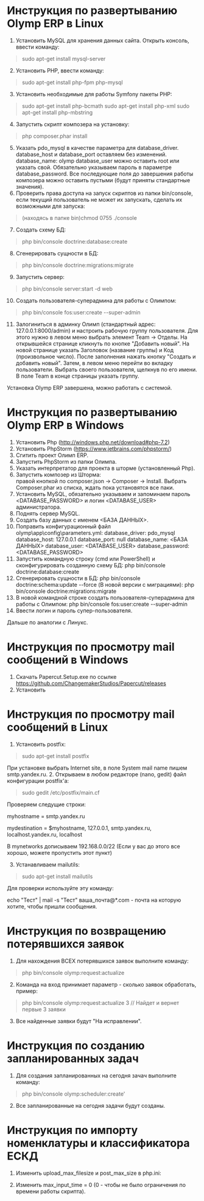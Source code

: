 
Инструкция по развертыванию Olymp ERP в Linux
=============================================

1. Установить MySQL для хранения данных сайта. Открыть консоль, ввести команду:
>sudo apt-get install mysql-server
2. Установить PHP, ввести команду:
>sudo apt-get install php-fpm php-mysql
3. Установить необходимые для работы Symfony пакеты PHP:
>sudo apt-get install php-bcmath
>sudo apt-get install php-xml 
>sudo apt-get install php-mbstring 
4. Запустить скрипт композера на установку:
>php composer.phar install
5. Указать pdo_mysql в качестве параметра для database_driver.
   database_host и database_port оставляем без изменений. 
   database_name: olymp
   database_user можно оставить root или указать свой.
   Обязательно указываем пароль в параметре database_password.
   Все последующие поля до завершения работы композера можно оставить 
   пустыми (будут приняты стандартные значения).
6. Проверить права доступа на запуск скриптов из папки bin/console, 
   если текущий пользователь не может их запускать, сделать их 
   возможными для запуска:
>(находясь в папке bin)chmod 0755 ./console 
7. Создать схему БД:
>php bin/console doctrine:database:create
8. Сгенерировать сущности в БД:
>php bin/console doctrine:migrations:migrate
9. Запустить сервер:
>php bin/console server:start -d web
10. Создать пользователя-суперадмина для работы с Олимпом:
>php bin/console fos:user:create --super-admin
11. Залогиниться в админку Олимп (стандартный адрес: 127.0.0.1:8000/admin) и настроить рабочую группу пользователя.
    Для этого нужно в левом меню выбрать элемент Team -> Отделы. На открывшейся странице кликнуть по кнопке "Добавить новый". На новой странице указать Заголовок (название группы) и Код (произвольное число). После заполнения нажать кнопку "Создать и добавить новый". Затем, в левом меню перейти во вкладку пользователи. Выбрать своего пользователя, щелкнув по его имени. В поле Team в конце страницы указать группу.  
    
Установка Olymp ERP завершена, можно работать с системой.
 
Инструкция по развертыванию Olymp ERP в Windows
=============================================

1. Установить Php (http://windows.php.net/download#php-7.2)
2. Установить PhpStorm (https://www.jetbrains.com/phpstorm/)
3. Сгитить проект Олимп ERP.
4. Запустить PhpStorm из папки Олимпа.
5. Указать интерпретатор для проекта в шторме (установленный Php).
6. Запустить композер из Шторма:  
   правой кнопкой по composer.json -> Composer -> Install. Выбрать Composer.phar из списка, ждать пока установятся все паки.
7. Установить MySQL, обязательно указываем и запоминаем пароль <DATABASE_PASSWORD> и логин <DATABASE_USER> администратора.
8. Поднять сервер MySQL.
9. Создать базу данных с именем <БАЗА ДАННЫХ>.
10. Поправить конфигурационный файл olymp\app\config\parameters.yml:
    database_driver: pdo_mysql
    database_host: 127.0.0.1
    database_port: null
    database_name: <БАЗА ДАННЫХ>
    database_user: <DATABASE_USER>
    database_password: <DATABASE_PASSWORD>
11. Запустить командную строку (cmd или PowerShell) и сконфигурировать созданную схему БД:
    php bin/console doctrine:database:create
12. Сгенерировать сущности в БД:
    php bin/console doctrine:schema:update --force
    (В новой версии с миграциями):
    php bin/console doctrine:migrations:migrate
13. В новой командной строке создать пользователя-суперадмина для работы с Олимпом:
    php bin/console fos:user:create --super-admin
14. Ввести логин и пароль супер-пользователя.    

Дальше по аналогии с Линукс.

Инструкция по просмотру mail сообщений в Windows
=============================================
1. Скачать Papercut.Setup.exe по ссылке https://github.com/ChangemakerStudios/Papercut/releases
2. Установить


Инструкция по просмотру mail сообщений в Linux
=============================================
1. Установить postfix:
>sudo apt-get install postfix

При установке выбрать Internet site, в поле System mail name пишем smtp.yandex.ru.
2. Открываем в любом редакторе (nano, gedit) файл конфигурации postfix'a:
>sudo gedit /etc/postfix/main.cf

Проверяем следущие строки:

myhostname = smtp.yandex.ru

mydestination = $myhostname, 127.0.0.1, smtp.yandex.ru, localhost.yandex.ru, localhost

В mynetworks дописываем 192.168.0.0/22 (Если у вас до этого все хорошо, можете пропустить этот пункт)

3. Устанавливаем mailutils:
>sudo apt-get install mailutils

Для проверки используйте эту команду:

echo "Тест" | mail -s "Тест" ваша_почта@*.com    - почта на которую хотите, чтобы пришли сообщения.

Инструкция по возвращению потерявшихся заявок
=============================================
1. Для нахождения ВСЕХ потерявшихся заявок выполните команду:
>php bin/console olymp:request:actualize

2. Команда на вход принимает параметр - сколько заявок обработать, пример:
>php bin/console olymp:request:actualize 3 // Найдет и вернет первые 3 заявки

3. Все найденные заявки будут "На исправлении".

Инструкция по созданию запланированных задач
=============================================
1. Для создания запланированных на сегодня зачач выполните команду:
>php bin/console olymp:scheduler:create'

2. Все запланированные на сегодня задачи будут созданы.

Инструкция по импорту номенклатуры и классификатора ЕСКД
=============================================
1. Изменить upload_max_filesize и post_max_size в php.ini:

2. Изменить max_input_time = 0 (0 - чтобы не было ограничения по времени работы скрипта).